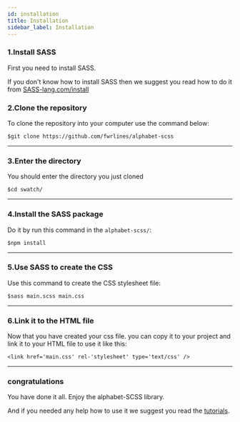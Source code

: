 ```yaml
---
id: installation 
title: Installation
sidebar_label: Installation
---
```


### 1.Install SASS

First you need to install SASS.

If you don't know how to install SASS then we suggest you read how to do it from [SASS-lang.com/install](https://sass-lang.com/install) 

### 2.Clone the repository

To clone the repository into your computer use the command below:

	$git clone https://github.com/fwrlines/alphabet-scss


---

### 3.Enter the directory

You should enter the directory you just cloned

	$cd swatch/

---

### 4.Install the SASS package

Do it by run this command in the `alphabet-scss/`:

	$npm install

---

### 5.Use SASS to create the CSS

Use this command to create the CSS stylesheet file:

	$sass main.scss main.css

---

### 6.Link it to the HTML file

Now that you have created your css file. you can copy it to your project and link it to your HTML file to use it like this:

	<link href='main.css' rel-'stylesheet' type='text/css' />

---

### congratulations

You have done it all. Enjoy the alphabet-SCSS library.

And if you needed any help how to use it we suggest you read the [tutorials]().
